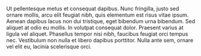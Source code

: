 Ut pellentesque metus et consequat dapibus. Nunc fringilla, justo sed ornare mollis, arcu elit feugiat nibh, quis elementum est risus vitae ipsum. Aenean dapibus lacus non dui tristique, eget bibendum urna bibendum. Sed aliquet at odio eu mollis. In volutpat consequat dolor. Praesent varius at ligula vel aliquet. Phasellus tempor nisi nibh, faucibus feugiat orci tempus nec. Vestibulum non nulla et libero dapibus porttitor. Nulla ante sem, ornare vel elit eu, lacinia scelerisque orci.
